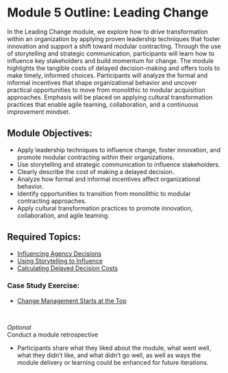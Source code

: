 # Module 5 Outline: Leading Change 
In the Leading Change module, we explore how to drive transformation within an organization by applying proven leadership techniques that foster innovation and support a shift toward modular contracting. Through the use of storytelling and strategic communication, participants will learn how to influence key stakeholders and build momentum for change. The module highlights the tangible costs of delayed decision-making and offers tools to make timely, informed choices. Participants will analyze the formal and informal incentives that shape organizational behavior and uncover practical opportunities to move from monolithic to modular acquisition approaches. Emphasis will be placed on applying cultural transformation practices that enable agile teaming, collaboration, and a continuous improvement mindset.

## Module Objectives:
- Apply leadership techniques to influence change, foster innovation, and promote modular contracting within their organizations.
- Use storytelling and strategic communication to influence stakeholders.
- Clearly describe the cost of making a delayed decision.
- Analyze how formal and informal incentives affect organizational behavior.
- Identify opportunities to transition from monolithic to modular contracting approaches.
- Apply cultural transformation practices to promote innovation, collaboration, and agile teaming.

## Required Topics:
- [Influencing Agency Decisions](https://github.com/usds/ditap-curriculum-update/blob/main/3_Curriculum/3C_Ditap-Adaptation-Curriculum/3C.2_Ditap-Strategy-For-Executive-Leaders-Curriculum/Module%205/Influencing%20Agency%20Decisions.md)
- [Using Storytelling to Influence](https://github.com/usds/ditap-curriculum-update/blob/main/3_Curriculum/3C_Ditap-Adaptation-Curriculum/3C.2_Ditap-Strategy-For-Executive-Leaders-Curriculum/Module%205/Using%20Storytelling%20to%20Influence.md)
- [Calculating Delayed Decision Costs](https://github.com/usds/ditap-curriculum-update/blob/main/3_Curriculum/3C_Ditap-Adaptation-Curriculum/3C.2_Ditap-Strategy-For-Executive-Leaders-Curriculum/Module%205/Calculating%20Delayed%20Decision%20Costs.md)
  
### Case Study Exercise:
- [Change Management Starts at the Top](https://github.com/usds/ditap-curriculum-update/blob/main/3_Curriculum/3C_Ditap-Adaptation-Curriculum/3C.2_Ditap-Strategy-For-Executive-Leaders-Curriculum/Module%205/Case%20Study%20Exercise%3A%20Change%20Management%20Starts%20at%20the%20Top.md)
<br>

_Optional_ </br>
Conduct a module retrospective
- Participants share what they liked about the module, what went well, what they didn’t like, and what didn’t go well, as well as ways the module delivery or learning could be enhanced for future iterations.
